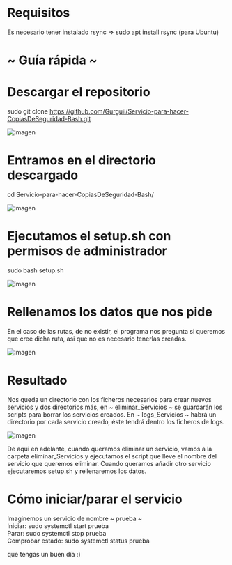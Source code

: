 
# Requisitos
Es necesario tener instalado rsync => sudo apt install rsync (para Ubuntu)

# ~ Guía rápida ~
# Descargar el repositorio
sudo git clone https://github.com/Gurguii/Servicio-para-hacer-CopiasDeSeguridad-Bash.git  

![imagen](https://user-images.githubusercontent.com/101645735/170832485-49150e5a-a7b6-494d-8921-4eb2a3dc9092.png)

# Entramos en el directorio descargado
cd Servicio-para-hacer-CopiasDeSeguridad-Bash/  

![imagen](https://user-images.githubusercontent.com/101645735/170832506-81228cd6-2b30-454c-b1af-18f61f3363fc.png)

# Ejecutamos el setup.sh con permisos de administrador
sudo bash setup.sh  

![imagen](https://user-images.githubusercontent.com/101645735/170832530-f6ab2ca5-c058-4568-8f83-2ace21d05ecb.png)

# Rellenamos los datos que nos pide
En el caso de las rutas, de no existir, el programa nos pregunta si queremos que cree dicha ruta, asi que no es necesario tenerlas creadas.

![imagen](https://user-images.githubusercontent.com/101645735/171507589-c932d728-a845-44ed-a56e-14200b358068.png)

# Resultado
Nos queda un directorio con los ficheros necesarios para crear nuevos servicios y dos directorios más, en ~ eliminar_Servicios ~ se guardarán los scripts para borrar los servicios creados. En ~ logs_Servicios ~ habrá un directorio por cada servicio creado, éste tendrá dentro los ficheros de logs.

![imagen](https://user-images.githubusercontent.com/101645735/170833579-d19eb087-fb06-460d-b6f0-3143e15c06fd.png)

De aqui en adelante, cuando queramos eliminar un servicio, vamos a la carpeta eliminar_Servicios y ejecutamos el script que lleve el nombre del servicio que queremos eliminar.
Cuando queramos añadir otro servicio ejecutaremos setup.sh y rellenaremos los datos.

# Cómo iniciar/parar el servicio
Imaginemos un servicio de nombre ~ prueba ~  
Iniciar: sudo systemctl start prueba  
Parar: sudo systemctl stop prueba  
Comprobar estado: sudo systemctl status prueba

que tengas un buen día :)
